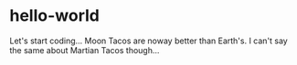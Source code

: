 # hello-world
Let's start coding...
Moon Tacos are noway better than Earth's. I can't say the same about Martian Tacos though...
